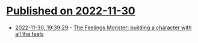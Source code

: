 # [Published on 2022-11-30](index.md)

* [2022-11-30, 19:39:29](https://news.ycombinator.com/item?id=33806429) - [The Feelings Monster: building a character with all the feels](https://medium.com/microsoft-design/the-feelings-monster-building-a-character-with-all-the-feels-331b5b871fd1)
